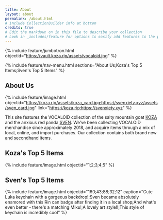 ```yaml
---
title: About
layout: about
permalink: /about.html
# include CollectionBuilder info at bottom
credits: true
# Edit the markdown on in this file to describe your collection
# Look in _includes/feature for options to easily add features to the page
---
```


{% include feature/jumbotron.html objectid="https://vault.koza.rip/assets/vocaloid.jpg" %}

{% include feature/nav-menu.html sections="About Us;Koza's Top 5 Items;Sven's Top 5 Items" %}

## About Us

{% include feature/image.html objectid="https://koza.rip/assets/koza_card.jpg;https://svenxiety.xyz/assets/sven_card.jpg" link="https://koza.rip;https://svenxiety.xyz" %}

This site features the VOCALOID collection of the salty mountain goat [KOZA](https://koza.rip) and the anxious red panda [SVEN](https://svenxiety.xyz). We've been collecting VOCALOID merchandise since approximately 2018, and acquire items through a mix of local, online, and import purchases. Our collection contains both brand new and secondhand items.

## Koza's Top 5 Items

{% include feature/image.html objectid="1;2;3;4;5" %}

## Sven's Top 5 Items

{% include feature/image.html objectid="160;43;88;32;12" caption="Cute Luka keychain with a gorgeous backdrop!;Sven became absolutely enamored with this Rin can badge after finding it in a local shop;And what's even better - there's a matching Miku!;A lovely art style!!;This style of keychain is incredibly cool" %}
